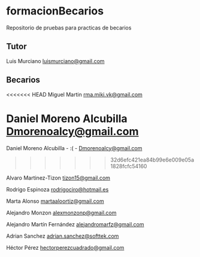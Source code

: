 # formacionBecarios
Repositorio de pruebas para practicas de becarios

## Tutor

Luis Murciano luismurciano@gmail.com

## Becarios

<<<<<<< HEAD
Miguel Martin rma.miki.vk@gmail.com

Daniel Moreno Alcubilla Dmorenoalcy@gmail.com
=======
Daniel Moreno Alcubilla - :( - Dmorenoalcy@gmail.com 
>>>>>>> 32d6efc421ea84b99e6e009e05a1828fcfc54160

Alvaro Martinez-Tizon tizon15@gmail.com

Rodrigo Espinoza rodrigociro@hotmail.es

Marta Alonso martaaloortiz@gmail.com

Alejandro Monzon alexmonzonp@gmail.com

Alejandro Martín Fernández alejandromarfz@gmail.com

Adrian Sanchez adrian.sanchez@softtek.com

Héctor Pérez hectorperezcuadrado@gmail.com
